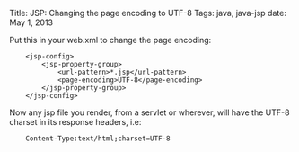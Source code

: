 Title: JSP: Changing the page encoding to UTF-8
Tags: java, java-jsp
date: May 1, 2013

Put this in your web.xml to change the page encoding:

		<jsp-config>
			<jsp-property-group>
				<url-pattern>*.jsp</url-pattern>
				<page-encoding>UTF-8</page-encoding>
			</jsp-property-group>
		</jsp-config> 

Now any jsp file you render, from a servlet or wherever, will have the UTF-8 charset in its response headers, i.e:

		Content-Type:text/html;charset=UTF-8
